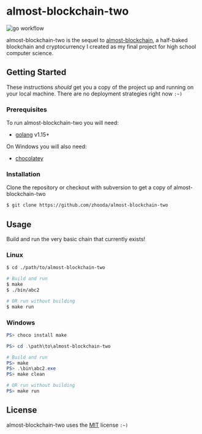 # almost-blockchain-two

![go workflow](https://github.com/zhooda/almost-blockchain-two/workflows/Go/badge.svg)

almost-blockchain-two is the sequel to [almost-blockchain](https://github.com/zhooda/almost-blockchain), a half-baked blockchain and cryptocurrency I created as my final project for high school computer science. 

## Getting Started

These instructions *should* get you a copy of the project up and running
on your local machine. There are no deployment strategies right now `:~)`

### Prerequisites

To run almost-blockchain-two you will need:

- [golang](https://golang.org/) v1.15+

On Windows you will also need:

- [chocolatey](https://chocolatey.org/)

### Installation

Clone the repository or checkout with subversion to get a copy of almost-blockchain-two

```bash
$ git clone https://github.com/zhooda/almost-blockchain-two
```

## Usage

Build and run the very basic chain that currently exists!

### Linux

```bash
$ cd ./path/to/almost-blockchain-two

# Build and run
$ make
$ ./bin/abc2

# OR run without building
$ make run
```

### Windows

```powershell
PS> choco install make

PS> cd .\path\to\almost-blockchain-two

# Build and run
PS> make
PS> .\bin\abc2.exe
PS> make clean

# OR run without building
PS> make run
```

## License
almost-blockchain-two uses the [MIT](https://choosealicense.com/licenses/mit/) license `:~)`
